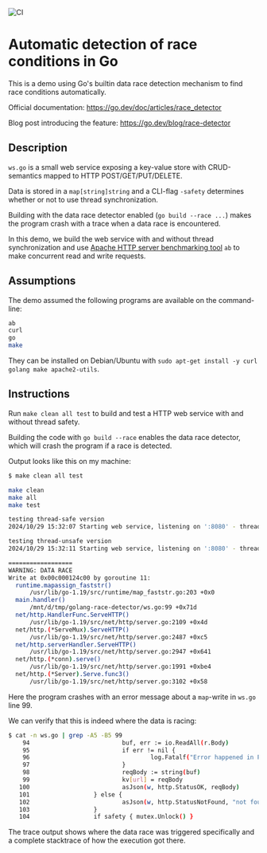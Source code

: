 ![CI](https://github.com/kokke/race-detector-demo-go/actions/workflows/go.yml/badge.svg)

# Automatic detection of race conditions in Go

This is a demo using Go's builtin data race detection mechanism to find race conditions automatically.

Official documentation: <https://go.dev/doc/articles/race_detector>

Blog post introducing the feature: <https://go.dev/blog/race-detector>

## Description

`ws.go` is a small web service exposing a key-value store with CRUD-semantics mapped to HTTP POST/GET/PUT/DELETE.

Data is stored in a `map[string]string` and a CLI-flag `-safety` determines whether or not to use thread synchronization.

Building with the data race detector enabled (`go build --race ...`) makes the program crash with a trace when a data race is encountered.

In this demo, we build the web service with and without thread synchronization and use [Apache HTTP server benchmarking tool](https://httpd.apache.org/docs/2.4/programs/ab.html) `ab` to make concurrent read and write requests.

## Assumptions

The demo assumed the following programs are available on the command-line:

```sh
ab
curl
go
make
```

They can be installed on Debian/Ubuntu with `sudo apt-get install -y curl golang make apache2-utils`.

## Instructions

Run `make clean all test` to build and test a HTTP web service with and without thread safety.

Building the code with `go build --race` enables the data race detector, which will crash the program if a race is detected.

Output looks like this on my machine:

```sh
$ make clean all test

make clean
make all
make test

testing thread-safe version
2024/10/29 15:32:07 Starting web service, listening on ':8080' - thread safe: true

testing thread-unsafe version
2024/10/29 15:32:11 Starting web service, listening on ':8080' - thread safe: false

==================
WARNING: DATA RACE
Write at 0x00c000124c00 by goroutine 11:
  runtime.mapassign_faststr()
      /usr/lib/go-1.19/src/runtime/map_faststr.go:203 +0x0
  main.handler()
      /mnt/d/tmp/golang-race-detector/ws.go:99 +0x71d
  net/http.HandlerFunc.ServeHTTP()
      /usr/lib/go-1.19/src/net/http/server.go:2109 +0x4d
  net/http.(*ServeMux).ServeHTTP()
      /usr/lib/go-1.19/src/net/http/server.go:2487 +0xc5
  net/http.serverHandler.ServeHTTP()
      /usr/lib/go-1.19/src/net/http/server.go:2947 +0x641
  net/http.(*conn).serve()
      /usr/lib/go-1.19/src/net/http/server.go:1991 +0xbe4
  net/http.(*Server).Serve.func3()
      /usr/lib/go-1.19/src/net/http/server.go:3102 +0x58
```

Here the program crashes with an error message about a `map`-write in `ws.go` line 99.

We can verify that this is indeed where the data is racing:

```sh
$ cat -n ws.go | grep -A5 -B5 99
    94                          buf, err := io.ReadAll(r.Body)
    95                          if err != nil {
    96                                  log.Fatalf("Error happened in POST-handler (io.ReadAll failed). Err: %s", err)
    97                          }
    98                          reqBody := string(buf)
    99                          kv[url] = reqBody
   100                          asJson(w, http.StatusOK, reqBody)
   101                  } else {
   102                          asJson(w, http.StatusNotFound, "not found")
   103                  }
   104                  if safety { mutex.Unlock() }
```

The trace output shows where the data race was triggered specifically and a complete stacktrace of how the execution got there.
